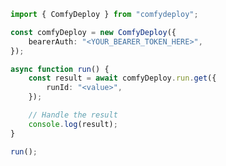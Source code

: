 <!-- Start SDK Example Usage [usage] -->
```typescript
import { ComfyDeploy } from "comfydeploy";

const comfyDeploy = new ComfyDeploy({
    bearerAuth: "<YOUR_BEARER_TOKEN_HERE>",
});

async function run() {
    const result = await comfyDeploy.run.get({
        runId: "<value>",
    });

    // Handle the result
    console.log(result);
}

run();

```
<!-- End SDK Example Usage [usage] -->